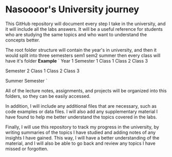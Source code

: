 # Nasoooor's University journey

This GitHub repository will document every step I take in the university, and it will include all the labs answers. It will be a useful reference for students who are studying the same topics and who want to understand the concepts better.

The root folder structure will contain the year's in university, and then it would split into three semesters sem1 sem2 summer then every class will have it's folder
**Example**
`
Year 1
  Semester 1
    Class 1
    Class 2
    Class 3
    
  Semester 2
    Class 1
    Class 2
    Class 3
    
  Summer Semester
`

All of the lecture notes, assignments, and projects will be organized into this folders, so they can be easily accessed. 

In addition, I will include any additional files that are necessary, such as code examples or data files. I will also add any supplementary material I have found to help me better understand the topics covered in the labs.

Finally, I will use this repository to track my progress in the university, by writing summaries of the topics I have studied and adding notes of any insights I have gained. This way, I will have a better understanding of the material, and I will also be able to go back and review any topics I have missed or forgotten.
